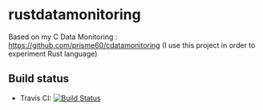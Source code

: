# rustdatamonitoring
Based on my C Data Monitoring : https://github.com/prisme60/cdatamonitoring (I use this project in order to experiment Rust language)

## Build status

- Travis CI: [![Build Status](https://travis-ci.org/prisme60/rustdatamonitoring.svg?branch=master)](https://travis-ci.org/prisme60/rustdatamonitoring)
